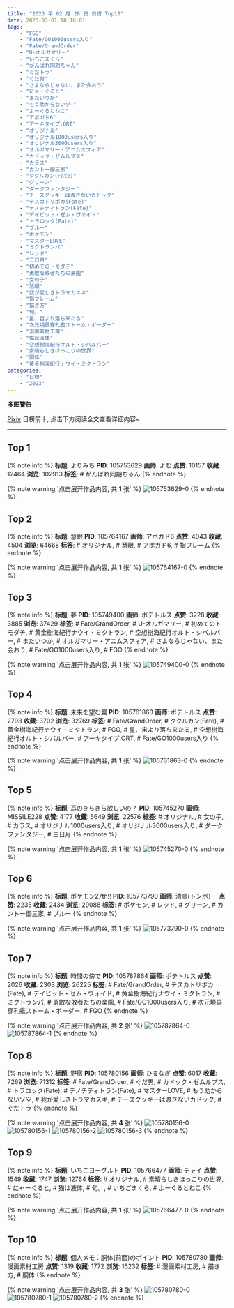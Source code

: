 ```yaml
---
title: "2023 年 02 月 28 日 日榜 Top10"
date: 2023-03-01 18:10:01
tags:
    - "FGO"
    - "Fate/GO1000users入り"
    - "Fate/GrandOrder"
    - "U-オルガマリー"
    - "いちごまくら"
    - "がんばれ同期ちゃん"
    - "ぐだトラ"
    - "ぐだ男"
    - "さよならじゃない、また会おう"
    - "にゃーぐると"
    - "またいつか"
    - "もう助からないゾ♡"
    - "よーぐるとねこ"
    - "アボガド6"
    - "アーキタイプ:ORT"
    - "オリジナル"
    - "オリジナル1000users入り"
    - "オリジナル3000users入り"
    - "オルガマリー・アニムスフィア"
    - "カドック・ゼムルプス"
    - "カラス"
    - "カントー御三家"
    - "ククルカン(Fate)"
    - "グリーン"
    - "ダークファンタジー"
    - "チーズクッキーは渡さないカドック"
    - "テスカトリポカ(Fate)"
    - "テノチティトラン(Fate)"
    - "デイビット・ゼム・ヴォイド"
    - "トラロック(Fate)"
    - "ブルー"
    - "ポケモン"
    - "マスターLOVE"
    - "ミクトランパ"
    - "レッド"
    - "三日月"
    - "初めてのトモダチ"
    - "勇敢な敗者たちの楽園"
    - "女の子"
    - "慧眼"
    - "我が愛しきトラマカスキ"
    - "指フレーム"
    - "描き方"
    - "旬。"
    - "星、宙より落ち来たる"
    - "次元境界穿孔艦ストーム・ボーダー"
    - "漫画素材工房"
    - "猫は液体"
    - "空想樹海紀行オルト・シバルバー"
    - "素晴らしきほっこりの世界"
    - "胴体"
    - "黄金樹海紀行ナウイ・ミクトラン"
categories:
    - "日榜"
    - "2023"
---
```


<i class="fa fa-triangle-exclamation"></i>**多图警告**<i class="fa fa-triangle-exclamation"></i>

[Pixiv](https://www.pixiv.net/) 日榜前十, 点击下方阅读全文查看详细内容~

<!-- more -->

---

## Top 1

{% note info %}
**标题**: よりみち
**PID**: 105753629 **画师**: よむ
**点赞**: 10157 **收藏**: 12464 **浏览**: 102913
**标签**: # がんばれ同期ちゃん
{% endnote %}

{% note warning '点击展开作品内容, 共 **1** 张' %}
![105753629-0](https://i.pixiv.re/img-original/img/2023/02/27/08/07/08/105753629_p0.png)
{% endnote %}

## Top 2

{% note info %}
**标题**: 慧眼
**PID**: 105764167 **画师**: アボガド6
**点赞**: 4043 **收藏**: 4504 **浏览**: 64668
**标签**: # オリジナル, # 慧眼, # アボガド6, # 指フレーム
{% endnote %}

{% note warning '点击展开作品内容, 共 **1** 张' %}
![105764167-0](https://i.pixiv.re/img-original/img/2023/02/27/19/05/11/105764167_p0.jpg)
{% endnote %}

## Top 3

{% note info %}
**标题**: 夢
**PID**: 105749400 **画师**: ポテトルス
**点赞**: 3228 **收藏**: 3885 **浏览**: 37429
**标签**: # Fate/GrandOrder, # U-オルガマリー, # 初めてのトモダチ, # 黄金樹海紀行ナウイ・ミクトラン, # 空想樹海紀行オルト・シバルバー, # またいつか, # オルガマリー・アニムスフィア, # さよならじゃない、また会おう, # Fate/GO1000users入り, # FGO
{% endnote %}

{% note warning '点击展开作品内容, 共 **1** 张' %}
![105749400-0](https://i.pixiv.re/img-original/img/2023/02/27/02/17/15/105749400_p0.jpg)
{% endnote %}

## Top 4

{% note info %}
**标题**: 未来を望む翼
**PID**: 105761863 **画师**: ポテトルス
**点赞**: 2798 **收藏**: 3702 **浏览**: 32769
**标签**: # Fate/GrandOrder, # ククルカン(Fate), # 黄金樹海紀行ナウイ・ミクトラン, # FGO, # 星、宙より落ち来たる, # 空想樹海紀行オルト・シバルバー, # アーキタイプ:ORT, # Fate/GO1000users入り
{% endnote %}

{% note warning '点击展开作品内容, 共 **1** 张' %}
![105761863-0](https://i.pixiv.re/img-original/img/2023/02/27/17/27/12/105761863_p0.jpg)
{% endnote %}

## Top 5

{% note info %}
**标题**: 耳のきらきら欲しいの？
**PID**: 105745270 **画师**: MISSILE228
**点赞**: 4177 **收藏**: 5649 **浏览**: 22576
**标签**: # オリジナル, # 女の子, # カラス, # オリジナル1000users入り, # オリジナル3000users入り, # ダークファンタジー, # 三日月
{% endnote %}

{% note warning '点击展开作品内容, 共 **1** 张' %}
![105745270-0](https://i.pixiv.re/img-original/img/2023/02/27/00/00/51/105745270_p0.jpg)
{% endnote %}

## Top 6

{% note info %}
**标题**: ポケモン27th‼️
**PID**: 105773790 **画师**: 清順(トンボ）　
**点赞**: 2235 **收藏**: 2434 **浏览**: 29088
**标签**: # ポケモン, # レッド, # グリーン, # カントー御三家, # ブルー
{% endnote %}

{% note warning '点击展开作品内容, 共 **1** 张' %}
![105773790-0](https://i.pixiv.re/img-original/img/2023/02/28/00/01/26/105773790_p0.png)
{% endnote %}

## Top 7

{% note info %}
**标题**: 時間の傍で
**PID**: 105787864 **画师**: ポテトルス
**点赞**: 2026 **收藏**: 2303 **浏览**: 26225
**标签**: # Fate/GrandOrder, # テスカトリポカ(Fate), # デイビット・ゼム・ヴォイド, # 黄金樹海紀行ナウイ・ミクトラン, # ミクトランパ, # 勇敢な敗者たちの楽園, # Fate/GO1000users入り, # 次元境界穿孔艦ストーム・ボーダー, # FGO
{% endnote %}

{% note warning '点击展开作品内容, 共 **2** 张' %}
![105787864-0](https://i.pixiv.re/img-original/img/2023/02/28/15/16/03/105787864_p0.jpg)
![105787864-1](https://i.pixiv.re/img-original/img/2023/02/28/15/16/03/105787864_p1.jpg)
{% endnote %}

## Top 8

{% note info %}
**标题**: 野宿
**PID**: 105780156 **画师**: ひるなぎ
**点赞**: 6017 **收藏**: 7269 **浏览**: 71312
**标签**: # Fate/GrandOrder, # ぐだ男, # カドック・ゼムルプス, # トラロック(Fate), # テノチティトラン(Fate), # マスターLOVE, # もう助からないゾ♡, # 我が愛しきトラマカスキ, # チーズクッキーは渡さないカドック, # ぐだトラ
{% endnote %}

{% note warning '点击展开作品内容, 共 **4** 张' %}
![105780156-0](https://i.pixiv.re/img-original/img/2023/02/28/06/00/07/105780156_p0.jpg)
![105780156-1](https://i.pixiv.re/img-original/img/2023/02/28/06/00/07/105780156_p1.jpg)
![105780156-2](https://i.pixiv.re/img-original/img/2023/02/28/06/00/07/105780156_p2.jpg)
![105780156-3](https://i.pixiv.re/img-original/img/2023/02/28/06/00/07/105780156_p3.jpg)
{% endnote %}

## Top 9

{% note info %}
**标题**: いちごヨーグルト
**PID**: 105766477 **画师**: チャイ
**点赞**: 1549 **收藏**: 1747 **浏览**: 12764
**标签**: # オリジナル, # 素晴らしきほっこりの世界, # にゃーぐると, # 猫は液体, # 旬。, # いちごまくら, # よーぐるとねこ
{% endnote %}

{% note warning '点击展开作品内容, 共 **1** 张' %}
![105766477-0](https://i.pixiv.re/img-original/img/2023/02/27/20/30/05/105766477_p0.png)
{% endnote %}

## Top 10

{% note info %}
**标题**: 個人メモ：胴体(前面)のポイント
**PID**: 105780780 **画师**: 漫画素材工房
**点赞**: 1319 **收藏**: 1772 **浏览**: 16232
**标签**: # 漫画素材工房, # 描き方, # 胴体
{% endnote %}

{% note warning '点击展开作品内容, 共 **3** 张' %}
![105780780-0](https://i.pixiv.re/img-original/img/2023/02/28/07/00/04/105780780_p0.jpg)
![105780780-1](https://i.pixiv.re/img-original/img/2023/02/28/07/00/04/105780780_p1.jpg)
![105780780-2](https://i.pixiv.re/img-original/img/2023/02/28/07/00/04/105780780_p2.jpg)
{% endnote %}

